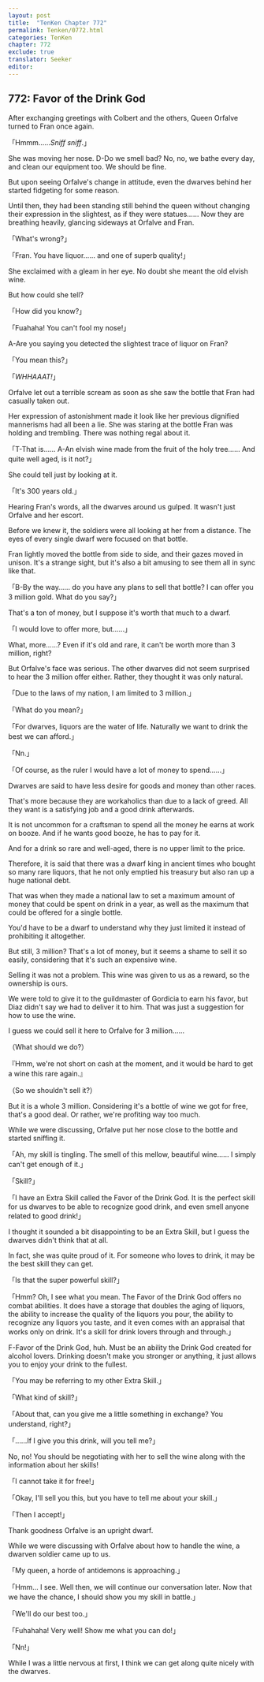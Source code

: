 ```yaml
---
layout: post
title:  "TenKen Chapter 772"
permalink: Tenken/0772.html
categories: TenKen
chapter: 772
exclude: true
translator: Seeker
editor: 
---
```

<h2 id="ch772">772: Favor of the Drink God</h2>

After exchanging greetings with Colbert and the others, Queen Orfalve turned to Fran once again.

「Hmmm……<em>Sniff sniff</em>.」

She was moving her nose. D-Do we smell bad? No, no, we bathe every day, and clean our equipment too. We should be fine.

But upon seeing Orfalve's change in attitude, even the dwarves behind her started fidgeting for some reason.

Until then, they had been standing still behind the queen without changing their expression in the slightest, as if they were statues…… Now they are breathing heavily, glancing sideways at Orfalve and Fran.

「What's wrong?」

「Fran. You have liquor…… and one of superb quality!」

She exclaimed with a gleam in her eye. No doubt she meant the old elvish wine.

But how could she tell?

「How did you know?」

「Fuahaha! You can't fool my nose!」

A-Are you saying you detected the slightest trace of liquor on Fran?

「You mean this?」

「<em>WHHAAAT!</em>」

Orfalve let out a terrible scream as soon as she saw the bottle that Fran had casually taken out.

Her expression of astonishment made it look like her previous dignified mannerisms had all been a lie. She was staring at the bottle Fran was holding and trembling. There was nothing regal about it.

「T-That is…… A-An elvish wine made from the fruit of the holy tree…… And quite well aged, is it not?」

She could tell just by looking at it.

「It's 300 years old.」

Hearing Fran's words, all the dwarves around us gulped. It wasn't just Orfalve and her escort.

Before we knew it, the soldiers were all looking at her from a distance. The eyes of every single dwarf were focused on that bottle.

Fran lightly moved the bottle from side to side, and their gazes moved in unison. It's a strange sight, but it's also a bit amusing to see them all in sync like that.

「B-By the way…… do you have any plans to sell that bottle? I can offer you 3 million gold. What do you say?」

That's a ton of money, but I suppose it's worth that much to a dwarf.

「I would love to offer more, but……」

What, more……? Even if it's old and rare, it can't be worth more than 3 million, right?

But Orfalve's face was serious. The other dwarves did not seem surprised to hear the 3 million offer either. Rather, they thought it was only natural.

「Due to the laws of my nation, I am limited to 3 million.」

「What do you mean?」

「For dwarves, liquors are the water of life. Naturally we want to drink the best we can afford.」

「Nn.」

「Of course, as the ruler I would have a lot of money to spend……」

Dwarves are said to have less desire for goods and money than other races.

That's more because they are workaholics than due to a lack of greed. All they want is a satisfying job and a good drink afterwards.

It is not uncommon for a craftsman to spend all the money he earns at work on booze. And if he wants good booze, he has to pay for it.

And for a drink so rare and well-aged, there is no upper limit to the price.

Therefore, it is said that there was a dwarf king in ancient times who bought so many rare liquors, that he not only emptied his treasury but also ran up a huge national debt.

That was when they made a national law to set a maximum amount of money that could be spent on drink in a year, as well as the maximum that could be offered for a single bottle.

You'd have to be a dwarf to understand why they just limited it instead of prohibiting it altogether.

But still, 3 million? That's a lot of money, but it seems a shame to sell it so easily, considering that it's such an expensive wine.

Selling it was not a problem. This wine was given to us as a reward, so the ownership is ours.

We were told to give it to the guildmaster of Gordicia to earn his favor, but Diaz didn't say we had to deliver it to him. That was just a suggestion for how to use the wine.

I guess we could sell it here to Orfalve for 3 million……

（What should we do?）

『Hmm, we're not short on cash at the moment, and it would be hard to get a wine this rare again.』

（So we shouldn't sell it?）

But it is a whole 3 million. Considering it's a bottle of wine we got for free, that's a good deal. Or rather, we're profiting way too much.

While we were discussing, Orfalve put her nose close to the bottle and started sniffing it.

「Ah, my skill is tingling. The smell of this mellow, beautiful wine…… I simply can't get enough of it.」

「Skill?」

「I have an Extra Skill called the Favor of the Drink God. It is the perfect skill for us dwarves to be able to recognize good drink, and even smell anyone related to good drink!」

I thought it sounded a bit disappointing to be an Extra Skill, but I guess the dwarves didn't think that at all.

In fact, she was quite proud of it. For someone who loves to drink, it may be the best skill they can get.

「Is that the super powerful skill?」

「Hmm? Oh, I see what you mean. The Favor of the Drink God offers no combat abilities. It does have a storage that doubles the aging of liquors, the ability to increase the quality of the liquors you pour, the ability to recognize any liquors you taste, and it even comes with an appraisal that works only on drink. It's a skill for drink lovers through and through.」

F-Favor of the Drink God, huh. Must be an ability the Drink God created for alcohol lovers. Drinking doesn't make you stronger or anything, it just allows you to enjoy your drink to the fullest.

「You may be referring to my other Extra Skill.」

「What kind of skill?」

「About that, can you give me a little something in exchange? You understand, right?」

「……If I give you this drink, will you tell me?」

No, no! You should be negotiating with her to sell the wine along with the information about her skills!

「I cannot take it for free!」

「Okay, I'll sell you this, but you have to tell me about your skill.」

「Then I accept!」

Thank goodness Orfalve is an upright dwarf.

While we were discussing with Orfalve about how to handle the wine, a dwarven soldier came up to us.

「My queen, a horde of antidemons is approaching.」

「Hmm… I see. Well then, we will continue our conversation later. Now that we have the chance, I should show you my skill in battle.」

「We'll do our best too.」

「Fuhahaha! Very well! Show me what you can do!」

「Nn!」

While I was a little nervous at first, I think we can get along quite nicely with the dwarves.



